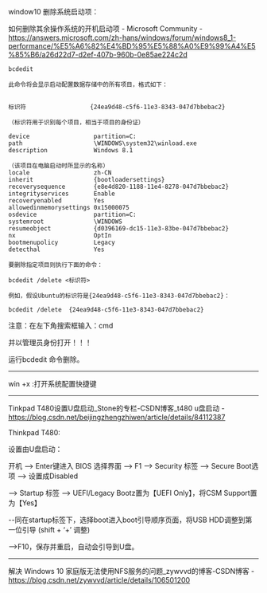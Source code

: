 window10 删除系统启动项：

如何删除其余操作系统的开机启动项 - Microsoft Community - https://answers.microsoft.com/zh-hans/windows/forum/windows8_1-performance/%E5%A6%82%E4%BD%95%E5%88%A0%E9%99%A4%E5%85%B6/a26d22d7-d2ef-407b-960b-0e85ae224c2d

```
bcdedit

此命令将会显示启动配置数据存储中的所有项目，格式如下：


标识符                  {24ea9d48-c5f6-11e3-8343-047d7bbebac2}

（标识符用于识别每个项目，相当于项目的身份证）

device                  partition=C:
path                    \WINDOWS\system32\winload.exe
description             Windows 8.1

（该项目在电脑启动时所显示的名称）
locale                  zh-CN
inherit                 {bootloadersettings}
recoverysequence        {e8e4d820-1188-11e4-8278-047d7bbebac2}
integrityservices       Enable
recoveryenabled         Yes
allowedinmemorysettings 0x15000075
osdevice                partition=C:
systemroot              \WINDOWS
resumeobject            {d0396169-dc15-11e3-83be-047d7bbebac2}
nx                      OptIn
bootmenupolicy          Legacy
detecthal               Yes

要删除指定项目则执行下面的命令：

bcdedit /delete <标识符>

例如，假设Ubuntu的标识符是{24ea9d48-c5f6-11e3-8343-047d7bbebac2}：

bcdedit /delete  {24ea9d48-c5f6-11e3-8343-047d7bbebac2}
```

注意：在左下角搜索框输入：cmd

并以管理员身份打开！！！

运行bcdedit 命令删除。



----

win +x :打开系统配置快捷键

---

Tinkpad T480设置U盘启动_Stone的专栏-CSDN博客_t480 u盘启动 - https://blog.csdn.net/beijingzhengzhiwen/article/details/84112387

Thinkpad T480:

设置由U盘启动：

开机 --> Enter键进入 BIOS 选择界面 --> F1 --> Security 标签 --> Secure Boot选项 --> 设置成Disabled

--> Startup 标签 --> UEFI/Legacy Bootz置为【UEFI Only】，将CSM Support置为【Yes】

--同在startup标签下，选择boot进入boot引导顺序页面，将USB HDD调整到第一位引导 (shift + ‘+’ 调整)

-->F10，保存并重启，自动会引导到U盘。



---

解决 Windows 10 家庭版无法使用NFS服务的问题_zywvvd的博客-CSDN博客 - https://blog.csdn.net/zywvvd/article/details/106501200